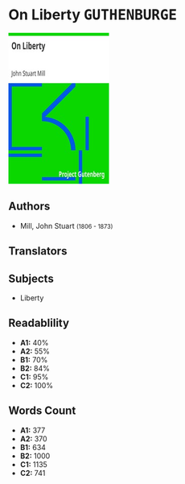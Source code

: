 # On Liberty <kbd>GUTHENBURGE</kbd>

![](./cover.medium.jpg "")

## Authors


 - Mill, John Stuart <small>(1806 - 1873)</small>

## Translators



## Subjects


 - Liberty

## Readablility


 - **A1:** 40%
 - **A2:** 55%
 - **B1:** 70%
 - **B2:** 84%
 - **C1:** 95%
 - **C2:** 100%

## Words Count


 - **A1:** 377
 - **A2:** 370
 - **B1:** 634
 - **B2:** 1000
 - **C1:** 1135
 - **C2:** 741
